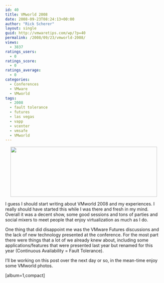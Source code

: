 ```yaml
---
id: 40
title: VMworld 2008
date: 2008-09-23T08:24:13+00:00
author: "Rick Scherer"
layout: single
guid: http://vmwaretips.com/wp/?p=40
permalink: /2008/09/23/vmworld-2008/
views:
  - 3837
ratings_users:
  - 0
ratings_score:
  - 0
ratings_average:
  - 0
categories:
  - Conferences
  - VMware
  - VMworld
tags:
  - 2008
  - fault tolerance
  - futures
  - las vegas
  - vapp
  - vcenter
  - vmsafe
  - VMworld
---
```

<p style="text-align: center;">
  <a href="http://vmworld.com/conferences/2008/" target="_blank"><img class="aligncenter" src="http://vmworld.com/files/images/vmworld08/hero_vmworld08.gif" alt="" width="470" height="160" /></a>
</p>

I guess I should start writing about VMworld 2008 and my experiences. I really should have started this while I was there and fresh in my mind. Overall it was a decent show, some good sessions and tons of parties and social mixers to meet people that enjoy virtualization as much as I do.

<!--more-->

One thing that did disappoint me was the VMware Futures discussions and the lack of new technology presented at the conference. For the most part there were things that a lot of we already knew about, including some applications/features that were presented last year but renamed for this year (Continuous Availability = Fault Tolerance).

I&#8217;ll be working on this post over the next day or so, in the mean-time enjoy some VMworld photos.

[album=1,compact]